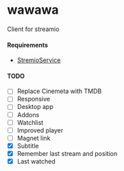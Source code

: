 # wawawa

Client for streamio

#### Requirements

- [StremioService](https://github.com/Stremio/stremio-service)

#### TODO

- [ ] Replace Cinemeta with TMDB
- [ ] Responsive
- [ ] Desktop app
- [ ] Addons
- [ ] Watchlist
- [ ] Improved player
- [ ] Magnet link
- [x] Subtitle
- [x] Remember last stream and position
- [x] Last watched
